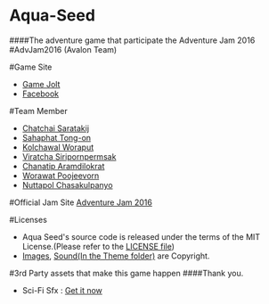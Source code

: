 # Aqua-Seed
####The adventure game that participate the Adventure Jam 2016 #AdvJam2016 (Avalon Team)

#Game Site
- [Game Jolt](http://gamejolt.com/games/aqua-seed/146308#)
- [Facebook](https://www.facebook.com/Aqua-Seed-1297979523562750)

#Team Member
- [Chatchai Saratakij](https://www.facebook.com/chatchai.saratakij)
- [Sahaphat Tong-on](https://www.facebook.com/sahapat.tongon)
- [Kolchawal Woraput](https://www.facebook.com/kol.wor)
- [Viratcha Siripornpermsak](https://www.facebook.com/profile.php?id=100000395168762)
- [Chanatip Aramdilokrat](https://www.facebook.com/Aramdilokrat2)
- [Worawat Poojeevorn](https://www.facebook.com/profile.php?id=100005225716968&fref=ts)
- [Nuttapol Chasakulpanyo](https://www.facebook.com/natthapol.chasakulpanyo)

#Official Jam Site
[Adventure Jam 2016](http://jams.gamejolt.io/adventurejam2016)

#Licenses

- Aqua Seed's source code is released under the terms of the MIT License.(Please refer to the [LICENSE file](LICENSE.md))
- [Images](Assets/Sprites/ActualAssets), [Sound(In the Theme folder)](Assets/Sounds/ActualAssets/Theme) are Copyright.

#3rd Party assets that make this game happen
####Thank you.
- Sci-Fi Sfx : [Get it now](https://www.assetstore.unity3d.com/en/#!/content/32830)

